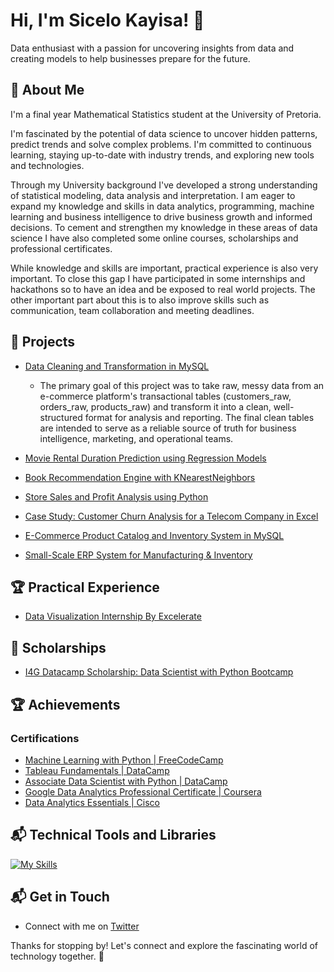# Hi, I'm Sicelo Kayisa! 👋

Data enthusiast with a passion for uncovering insights from data and
creating models to help businesses prepare for the future.

## 🚀 About Me

I'm a final year Mathematical Statistics student at the
University of Pretoria.

I'm fascinated by the potential of data science to uncover hidden patterns,
predict trends and solve complex problems. I'm committed to continuous learning,
staying up-to-date with industry trends, and exploring new tools and technologies.

Through my University background I've developed a strong understanding of
statistical modeling,
data analysis and interpretation. I am eager to expand my knowledge and skills
in data analytics, programming, machine learning and business intelligence to drive
business growth and informed decisions. To cement and strengthen my knowledge
in these areas of data science I have also completed some online
courses, scholarships and professional certificates.

While knowledge and skills are important, practical experience is also very
important. To close this gap I have participated in some internships and
hackathons so to have an idea and be exposed to real world
projects. The other important part about this is to also improve skills such as communication,
 team collaboration and meeting deadlines.

## 🎯 Projects

* [Data Cleaning and Transformation in MySQL](https://github.com/SiceloKayisa/My-Data-Analytics-Projects/tree/main/Data%20Cleaning%20and%20Transformation%20in%20MySQL%20Workbench)

  - The primary goal of this project was to take raw, messy data from an e-commerce platform's transactional tables (customers_raw, orders_raw, products_raw) and transform it into a clean, well-structured format for analysis and reporting. The final clean tables are intended to serve as a reliable source of truth for business intelligence, marketing, and operational teams.
 
* [Movie Rental Duration Prediction using Regression Models](https://github.com/SiceloKayisa/My-Data-Science-and-Machine-Learning-Projects/tree/main/Movie%20Rental%20Duration%20Prediction)
* [Book Recommendation Engine with KNearestNeighbors](https://github.com/SiceloKayisa/My-Data-Science-and-Machine-Learning-Projects/blob/main/Book%20Recommendation%20with%20KNearestNeighbors/README.md)
* [Store Sales and Profit Analysis using Python](https://github.com/SiceloKayisa/My-Data-Analytics-Projects/tree/main/Store%20Sales%20And%20Profit%20Analysis%20with%20Python)
* [Case Study: Customer Churn Analysis for a Telecom Company in Excel](https://github.com/SiceloKayisa/My-Data-Analytics-Projects/tree/main/Analyzing%20Customer%20Churn%20in%20Excel)
* [E-Commerce Product Catalog and Inventory System in MySQL](https://github.com/SiceloKayisa/My-Data-Analytics-Projects/tree/main/E-Commerce%20Product%20Catalog%20and%20Inventory%20System)
* [Small-Scale ERP System for Manufacturing & Inventory](https://github.com/SiceloKayisa/My-Data-Analytics-Projects/tree/main/Small-Scale%20ERP%20System%20for%20Manufacturing%20%26%20Inventory)

## 🏆 Practical Experience

* [Data Visualization Internship By Excelerate](https://github.com/SiceloKayisa/Practical-Experience/tree/main/Data%20Visualization%20Internship%20by%20Excelerate)

## 🚀 Scholarships

* [I4G Datacamp Scholarship: Data Scientist with Python Bootcamp](https://github.com/SiceloKayisa/Scholarships-and-Awards/tree/main/I4G%20DataCamp%20Scholarship)

## 🏆 Achievements

### Certifications

* [Machine Learning with Python | FreeCodeCamp](https://freecodecamp.org/certification/fcc0b81793b-27e3-4ebd-b0d2-f76d0ba9b847/machine-learning-with-python-v7)
* [Tableau Fundamentals | DataCamp](https://github.com/SiceloKayisa/DataCamp-Coursework/tree/main/Tableau%20Fundamentals)
* [Associate Data Scientist with Python | DataCamp](https://github.com/SiceloKayisa/DataCamp-Coursework/tree/main/Associate%20Data%20Scientist%20with%20Python%20Career%20Track)
* [Google Data Analytics Professional Certificate | Coursera](https://github.com/SiceloKayisa/My-Certifications/blob/main/Google%20Data%20Analytics%20Professional%20Certificate.pdf)
* [Data Analytics Essentials | Cisco](https://github.com/SiceloKayisa/My-Certifications/blob/main/Data_Analytics_Essentials_Badge.pdf)
  
## 📬 Technical Tools and Libraries

[![My Skills](https://skillicons.dev/icons?i=py,sklearn,r,mysql,stackoverflow,git,vscode,github,tensorflow)](https://skillicons.dev)

## 📬 Get in Touch

* Connect with me on [Twitter](https://twitter.com/SceloMnguni7)

Thanks for stopping by! Let's connect and explore the fascinating world of
technology together. 🚀


















